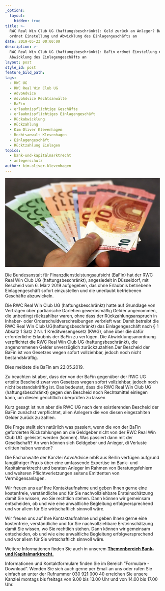 ```yaml
---
_options:
  layout:
    hidden: true
title: >-
  RWC Real Win Club UG (haftungsbeschränkt): Geld zurück an Anleger? BaFin
  ordnet Einstellung und Abwicklung des Einlagengeschäfts an
date: 2019-05-23 00:00:00
description: >-
  RWC Real Win Club UG (haftungsbeschränkt): BaFin ordnet Einstellung und
  Abwicklung des Einlagengeschäfts an
layout: post
style_id: post
feature_bild_path:
tags:
  - RWC UG
  - RWC Real Win Club UG
  - AdvoAdvice
  - AdvoAdvice Rechtsanwälte
  - BaFin
  - erlaubnispflichtige Geschäfte
  - erlaubnispflichtiges Einlagengeschäft
  - Rückabwicklung
  - Rückzahlung
  - Kim Oliver Klevenhagen
  - Rechtsanwalt Klevenhagen
  - Einlagengeschäft
  - Rücktzahlung Einlagen
topics:
  - bank-und-kapitalmarktrecht
  - anlegerschutz
author: kim-oliver-klevenhagen
---
```


![](/uploads/money-1005464-640-8.jpg)

Die Bundesanstalt f&uuml;r Finanzdienstleistungsaufsicht (BaFin) hat der RWC Real Win Club UG (haftungsbeschr&auml;nkt), angesiedelt in D&uuml;sseldorf, mit Bescheid vom 6. M&auml;rz 2019 aufgegeben, das ohne Erlaubnis betriebene Einlagengesch&auml;ft sofort einzustellen und die unerlaubt betriebenen Gesch&auml;fte abzuwickeln.

Die RWC Real Win Club UG (haftungsbeschr&auml;nkt) hatte auf Grundlage von Vertr&auml;gen &uuml;ber partiarische Darlehen gewerbsm&auml;&szlig;ig Gelder angenommen, die unbedingt r&uuml;ckzahlbar waren, ohne dass der R&uuml;ckzahlungsanspruch in Inhaber- oder Orderschuldverschreibungen verbrieft war. Damit betreibt die RWC Real Win Club UG(haftungsbeschr&auml;nkt) das Einlagengesch&auml;ft nach &sect; 1 Absatz 1 Satz 2 Nr. 1 Kreditwesengesetz (KWG), ohne &uuml;ber die daf&uuml;r erforderliche Erlaubnis der BaFin zu verf&uuml;gen. Die Abwicklungsanordnung verpflichtet die RWC Real Win Club UG (haftungsbeschr&auml;nkt), die angenommenen Gelder unverz&uuml;glich zur&uuml;ckzuzahlen.Der Bescheid der BaFin ist von Gesetzes wegen sofort vollziehbar, jedoch noch nicht bestandskr&auml;ftig.

Dies meldete die BaFin am 22.05.2019.

Zu beachten ist aber, dass der von der BaFin gegen&uuml;ber der RWC UG erteilte Bescheid zwar von Gesetzes wegen sofort vollziehbar, jedoch noch nicht bestandskr&auml;ftig ist. Das bedeutet, dass die RWC Real Win Club UG (haftungsbeschr&auml;nkt) gegen den Bescheid noch Rechtsmittel einlegen kann, um diesen gerichtlich &uuml;berpr&uuml;fen zu lassen.

Kurz gesagt ist nun aber die RWC UG nach dem existierenden Bescheid der BaFin zun&auml;chst verpflichtet, allen Anlegern die von diesen eingezahlten Gelder zur&uuml;ck zu zahlen.

Die Frage stellt sich nat&uuml;rlich was passiert, wenn die von der BaFin geforderten R&uuml;ckzahlungen an die Geldgeber nicht von der RWC Real Win Club UG &nbsp;geleistet werden (können). Was passiert dann mit der Gesellschaft? An wen können sich Geldgeber und Anleger, di Verluste erlitten haben wenden?

Die Fachanw&auml;lte der Kanzlei AdvoAdvice mbB aus Berlin verf&uuml;gen aufgrund langj&auml;hriger Praxis &uuml;ber eine umfassende Expertise im Bank- und Kapitalmarktrecht und beraten Anleger im Rahmen von Beratungsfehlern und weiteren Pflichtverletzungen seitens Emittenten von Vermögensanlagen.&nbsp;

Wir freuen uns auf Ihre Kontaktaufnahme und geben Ihnen gerne eine kostenfreie, verst&auml;ndliche und f&uuml;r Sie nachvollziehbare Ersteinsch&auml;tzung damit Sie wissen, wo Sie rechtlich stehen. Dann können wir gemeinsam entscheiden, ob und wie eine anwaltliche Begleitung erfolgversprechend und vor allem f&uuml;r Sie wirtschaftlich sinnvoll w&auml;re.

Wir freuen uns auf Ihre Kontaktaufnahme und geben Ihnen gerne eine kostenfreie, verst&auml;ndliche und f&uuml;r Sie nachvollziehbare Ersteinsch&auml;tzung damit Sie wissen, wo Sie rechtlich stehen. Dann können wir gemeinsam entscheiden, ob und wie eine anwaltliche Begleitung erfolgversprechend und vor allem f&uuml;r Sie wirtschaftlich sinnvoll w&auml;re.

Weitere Informationen finden Sie auch in unserem&nbsp;[**Themenbereich Bank- und Kapitalmarktrecht.**](https://advoadvice.de/themen/bank-und-kapitalmarktrecht/)

Informationen und Kontaktformulare finden Sie im Bereich ”Formulare - Download”. Wenden Sie sich auch gerne per Email an uns oder rufen Sie einfach an unter der Rufnummer 030 921 000 40 erreichen Sie unsere Kanzlei montags bis freitags von 9.00 bis 13.00 Uhr und von 14.00 bis 17.00 Uhr.&nbsp;